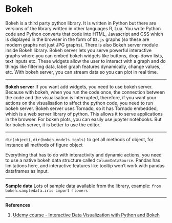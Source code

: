 # Bokeh
Bokeh is a third party python library. It is written in Python but there are versions of the library written in other languages R, Lua.
You write Python code and Python converts that code into HTML, Javascript and CSS which is displayed in the browser in the form of `D3.js` graphs (so these are modern graphs not just JPG graphs).
There is also Bokeh server module inside Bokeh library. Bokeh server lets you serve powerful interactive graphs where you can embed bokeh widgets like buttons, drop-down lists, text inputs etc. These widgets allow the user to interact with a graph and do things like filtering data, label graph features dynamically, change values, etc. With bokeh server, you can stream data so you can plot in real time.

---
**Bokeh server**
If you want add widgets, you need to use bokeh server. Because with bokeh, when you run the code once, the connection between the code and the visualisation is interrupted, therefore, if you want your actions on the visualisation to affect the python code, you need to run bokeh server.
Bokeh server uses Tornado, so it has Tornado embedded, which is a web server library of python. This allows it to serve applications in the browser.
For bokeh plots, you can easily use jupyter notebooks. But for bokeh server, it is better to use the editor.

---
`dir(object)`, `dir(bokeh.models.tools)` to get all methods of object, for instance all methods of figure object

Everything that has to do with interactivity and dynamic actions, you need to use a native bokeh data structure called `ColumnDataSource`. Pandas has limitations here, and interactive features like tooltip won’t work with pandas dataframes as input.

---
**Sample data**
Lots of sample data available from the library, example: `from bokeh.sampledata.iris import flowers`

---
**References**
1. [Udemy course - Interactive Data Visualization with Python and Bokeh](https://www.udemy.com/share/1020CE3@N4LR9O3EUV5aQg2i_2LGfIP17w8ZjgNdG30xYzYjoEetY2KY53dh5NRj4VJ3DAh56g==/)